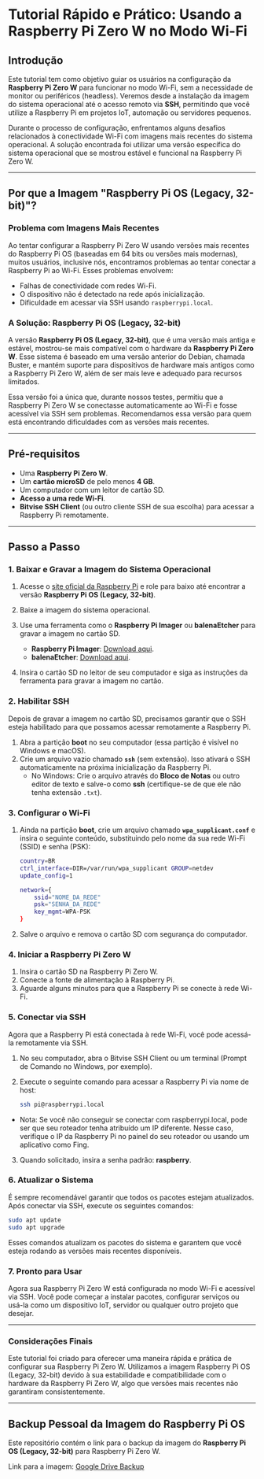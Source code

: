 # Tutorial Rápido e Prático: Usando a Raspberry Pi Zero W no Modo Wi-Fi

## Introdução

Este tutorial tem como objetivo guiar os usuários na configuração da **Raspberry Pi Zero W** para funcionar no modo Wi-Fi, sem a necessidade de monitor ou periféricos (headless). Veremos desde a instalação da imagem do sistema operacional até o acesso remoto via **SSH**, permitindo que você utilize a Raspberry Pi em projetos IoT, automação ou servidores pequenos.

Durante o processo de configuração, enfrentamos alguns desafios relacionados à conectividade Wi-Fi com imagens mais recentes do sistema operacional. A solução encontrada foi utilizar uma versão específica do sistema operacional que se mostrou estável e funcional na Raspberry Pi Zero W.

---

## Por que a Imagem "Raspberry Pi OS (Legacy, 32-bit)"?

### Problema com Imagens Mais Recentes

Ao tentar configurar a Raspberry Pi Zero W usando versões mais recentes do Raspberry Pi OS (baseadas em 64 bits ou versões mais modernas), muitos usuários, inclusive nós, encontramos problemas ao tentar conectar a Raspberry Pi ao Wi-Fi. Esses problemas envolvem:

- Falhas de conectividade com redes Wi-Fi.
- O dispositivo não é detectado na rede após inicialização.
- Dificuldade em acessar via SSH usando `raspberrypi.local`.

### A Solução: Raspberry Pi OS (Legacy, 32-bit)

A versão **Raspberry Pi OS (Legacy, 32-bit)**, que é uma versão mais antiga e estável, mostrou-se mais compatível com o hardware da **Raspberry Pi Zero W**. Esse sistema é baseado em uma versão anterior do Debian, chamada Buster, e mantém suporte para dispositivos de hardware mais antigos como a Raspberry Pi Zero W, além de ser mais leve e adequado para recursos limitados.

Essa versão foi a única que, durante nossos testes, permitiu que a Raspberry Pi Zero W se conectasse automaticamente ao Wi-Fi e fosse acessível via SSH sem problemas. Recomendamos essa versão para quem está encontrando dificuldades com as versões mais recentes.

---

## Pré-requisitos

- Uma **Raspberry Pi Zero W**.
- Um **cartão microSD** de pelo menos **4 GB**.
- Um computador com um leitor de cartão SD.
- **Acesso a uma rede Wi-Fi**.
- **Bitvise SSH Client** (ou outro cliente SSH de sua escolha) para acessar a Raspberry Pi remotamente.

---

## Passo a Passo

### 1. Baixar e Gravar a Imagem do Sistema Operacional

1. Acesse o [site oficial da Raspberry Pi](https://www.raspberrypi.org/software/operating-systems/) e role para baixo até encontrar a versão **Raspberry Pi OS (Legacy, 32-bit)**.
2. Baixe a imagem do sistema operacional.
3. Use uma ferramenta como o **Raspberry Pi Imager** ou **balenaEtcher** para gravar a imagem no cartão SD.
   - **Raspberry Pi Imager**: [Download aqui](https://www.raspberrypi.org/software/).
   - **balenaEtcher**: [Download aqui](https://www.balena.io/etcher/).

4. Insira o cartão SD no leitor de seu computador e siga as instruções da ferramenta para gravar a imagem no cartão.

### 2. Habilitar SSH

Depois de gravar a imagem no cartão SD, precisamos garantir que o SSH esteja habilitado para que possamos acessar remotamente a Raspberry Pi.

1. Abra a partição **boot** no seu computador (essa partição é visível no Windows e macOS).
2. Crie um arquivo vazio chamado **`ssh`** (sem extensão). Isso ativará o SSH automaticamente na próxima inicialização da Raspberry Pi.
   - No Windows: Crie o arquivo através do **Bloco de Notas** ou outro editor de texto e salve-o como **ssh** (certifique-se de que ele não tenha extensão `.txt`).

### 3. Configurar o Wi-Fi

1. Ainda na partição **boot**, crie um arquivo chamado **`wpa_supplicant.conf`** e insira o seguinte conteúdo, substituindo pelo nome da sua rede Wi-Fi (SSID) e senha (PSK):

   ```bash
   country=BR
   ctrl_interface=DIR=/var/run/wpa_supplicant GROUP=netdev
   update_config=1

   network={
       ssid="NOME_DA_REDE"
       psk="SENHA_DA_REDE"
       key_mgmt=WPA-PSK
   }
   
2. Salve o arquivo e remova o cartão SD com segurança do computador.

### 4. Iniciar a Raspberry Pi Zero W

1. Insira o cartão SD na Raspberry Pi Zero W.
2. Conecte a fonte de alimentação à Raspberry Pi.
3. Aguarde alguns minutos para que a Raspberry Pi se conecte à rede Wi-Fi.

### 5. Conectar via SSH
Agora que a Raspberry Pi está conectada à rede Wi-Fi, você pode acessá-la remotamente via SSH.

1. No seu computador, abra o Bitvise SSH Client ou um terminal (Prompt de Comando no Windows, por exemplo).
2. Execute o seguinte comando para acessar a Raspberry Pi via nome de host:

   ```bash
   ssh pi@raspberrypi.local

  - Nota: Se você não conseguir se conectar com raspberrypi.local, pode ser que seu roteador tenha atribuído um IP diferente. Nesse caso, verifique o IP da Raspberry Pi no painel do seu roteador ou usando um aplicativo como Fing.

3. Quando solicitado, insira a senha padrão: **raspberry**.

### 6. Atualizar o Sistema
É sempre recomendável garantir que todos os pacotes estejam atualizados. Após conectar via SSH, execute os seguintes comandos:

   ```bash
   sudo apt update
   sudo apt upgrade
   ```

Esses comandos atualizam os pacotes do sistema e garantem que você esteja rodando as versões mais recentes disponíveis.

### 7. Pronto para Usar
Agora sua Raspberry Pi Zero W está configurada no modo Wi-Fi e acessível via SSH. Você pode começar a instalar pacotes, configurar serviços ou usá-la como um dispositivo IoT, servidor ou qualquer outro projeto que desejar.

---

### Considerações Finais
Este tutorial foi criado para oferecer uma maneira rápida e prática de configurar sua Raspberry Pi Zero W. Utilizamos a imagem Raspberry Pi OS (Legacy, 32-bit) devido à sua estabilidade e compatibilidade com o hardware da Raspberry Pi Zero W, algo que versões mais recentes não garantiram consistentemente.

---

## Backup Pessoal da Imagem do Raspberry Pi OS

Este repositório contém o link para o backup da imagem do **Raspberry Pi OS (Legacy, 32-bit)** para Raspberry Pi Zero W.

Link para a imagem: [Google Drive Backup](https://drive.google.com/file/d/1ARpFssfaXqQqfTyeAVscqQLd-_WCvMai/view?usp=sharing)


